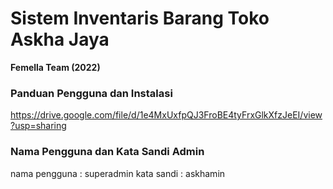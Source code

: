 # Sistem Inventaris Barang Toko Askha Jaya

**Femella Team (2022)**

### Panduan Pengguna dan Instalasi

https://drive.google.com/file/d/1e4MxUxfpQJ3FroBE4tyFrxGlkXfzJeEI/view?usp=sharing

### Nama Pengguna dan Kata Sandi Admin

nama pengguna : superadmin
kata sandi : askhamin
